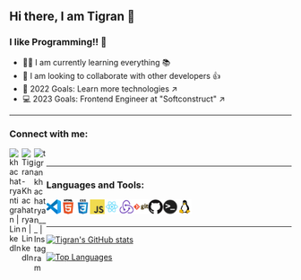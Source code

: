 ## Hi there, I am Tigran 👋

### I like Programming!! 🙂

- 🧑‍💻 I am currently learning everything 📚
- 🤝 I am looking to collaborate with other developers 👍
- 🥅 2022 Goals: Learn more technologies ↗️
- 💻 2023 Goals: Frontend Engineer at "Softconstruct" ↗️

---

### Connect with me:

[<img align="left" alt="khachatryantigran | LinkedIn" width="22px" src="https://cdn.jsdelivr.net/npm/simple-icons@v3/icons/linkedin.svg" />][Linkedin]
[<img align="left" alt="Tigran-Khachatryan | LinkedIn" width="22px" src="https://cdn.jsdelivr.net/npm/simple-icons@v3/icons/facebook.svg" />][Facebook]
[<img align="left" alt="tigrankhachatryan___ | Instagram" width="22px" src="https://cdn.jsdelivr.net/npm/simple-icons@v3/icons/instagram.svg" />][Instagram]

<br />

---

### Languages and Tools:

[<img align="left" alt="Visual Studio Code" width="26px" src="https://raw.githubusercontent.com/github/explore/80688e429a7d4ef2fca1e82350fe8e3517d3494d/topics/visual-studio-code/visual-studio-code.png" />][VisualStudioCode]
[<img align="left" alt="HTML5" width="26px" src="https://raw.githubusercontent.com/github/explore/80688e429a7d4ef2fca1e82350fe8e3517d3494d/topics/html/html.png" />][HTML]
[<img align="left" alt="CSS3" width="26px" src="https://raw.githubusercontent.com/github/explore/80688e429a7d4ef2fca1e82350fe8e3517d3494d/topics/css/css.png" />][CSS]
[<img align="left" alt="JavaScript" width="26px" src="https://raw.githubusercontent.com/github/explore/80688e429a7d4ef2fca1e82350fe8e3517d3494d/topics/javascript/javascript.png" />][JavaScript]
[<img align="left" alt="React" width="26px" src="https://raw.githubusercontent.com/github/explore/80688e429a7d4ef2fca1e82350fe8e3517d3494d/topics/react/react.png" />][React]
[<img align="left" alt="Redux" width="26px" src="https://raw.githubusercontent.com/github/explore/80688e429a7d4ef2fca1e82350fe8e3517d3494d/topics/redux/redux.png" />][Redux]
[<img align="left" alt="Git" width="26px" src="https://raw.githubusercontent.com/github/explore/80688e429a7d4ef2fca1e82350fe8e3517d3494d/topics/git/git.png" />][Git]
[<img align="left" alt="GitHub" width="26px" src="https://raw.githubusercontent.com/github/explore/78df643247d429f6cc873026c0622819ad797942/topics/github/github.png" />][GitHub]
[<img align="left" alt="Terminal" width="26px" src="https://raw.githubusercontent.com/github/explore/80688e429a7d4ef2fca1e82350fe8e3517d3494d/topics/terminal/terminal.png" />][Terminal]
[<img align="left" alt="Linux" width="26px" src="https://raw.githubusercontent.com/github/explore/80688e429a7d4ef2fca1e82350fe8e3517d3494d/topics/linux/linux.png" />][Linux]

<br />
<br />

---

<p>
<a target="_blank" rel="noopener noreferrer" href="https://github-readme-stats.vercel.app/api?username=TigranKhachatryan2000&theme=dark&show_icons=true"><img src="https://github-readme-stats.vercel.app/api?username=TigranKhachatryan2000&theme=dark&show_icons=true" alt="Tigran's GitHub stats" data-canonical-src="https://github-readme-stats.vercel.app/api?username=TigranKhachatryan2000&theme=dark&show_icons=true&count_private=true" style="max-width:100%;"></a>
</p>
<p>
<a target="_blank" rel="noopener noreferrer" href="https://github-readme-stats.vercel.app/api/top-langs/?username=TigranKhachatryan2000&theme=dark&show_icons=true&layout=compact"><img src="https://github-readme-stats.vercel.app/api/top-langs/?username=TigranKhachatryan2000&theme=dark&show_icons=true&layout=compact" alt="Top Languages" data-canonical-src="https://github-readme-stats.vercel.app/api/top-langs/?username=TigranKhachatryan2000&theme=dark&show_icons=true&layout=compact" style="max-width:100%;"></a>
</p>


[VisualStudioCode]: https://github.com/topics/vscode
[HTML]: https://github.com/topics/html
[CSS]: https://github.com/topics/css
[JavaScript]: https://github.com/topics/javascript
[React]: https://github.com/topics/react
[Redux]: https://github.com/topics/redux
[Git]: https://github.com/topics/git
[GitHub]: https://github.com/topics/github
[Terminal]: https://github.com/topics/terminal
[Instagram]: https://www.instagram.com/tigrankhachatryan___/
[Facebook]: https://www.facebook.com/profile.php?id=100009005480995/
[Linux]: https://github.com/topics/linux
[Linkedin]: https://www.linkedin.com/in/khachatryantigran/